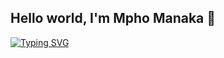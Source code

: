 ## Hello world, I'm Mpho Manaka 👋
[![Typing SVG](https://readme-typing-svg.demolab.com/?lines=Software+Developer;Continuous+Learner)](https://git.io/typing-svg)
<!--
**JonathanManaka/jonathanManaka** is a ✨ _special_ ✨ repository because its `README.md` (this file) appears on your GitHub profile

Here are some ideas to get you started:

- 🔭 I’m currently working on sdsd
- 🌱 I’m currently learning ...
- 👯 I’m looking to collaborate on ...
- 🤔 I’m looking for help with ...
- 💬 Ask me about ...
- 📫 How to reach me: ...
- 😄 Pronouns: ...
- ⚡ Fun fact: ...
-->
